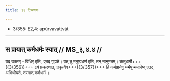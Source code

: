```yaml
---
title: ९६ टिप्पणयः

---
```

- 3/355: E2,4: apūrvavattvāt

____________________________________________


## स प्रायात् कर्मधर्मः स्यात् // MS_३,४.४ //

यद् उक्तम् - विधिर् इति, एतद् गृह्यते। यत् तु मनुष्यधर्म इति, तन् नानुमतम्। क्रतुधर्मो+++({3/356})+++ ऽयं प्रकरणात्, प्रकृत्यैव+++({3/357})+++ हि कर्मप्रायेषु धर्मेषूच्यमानेष्व् एतद् अभिधीयते, तस्मात् कर्मधर्मः।